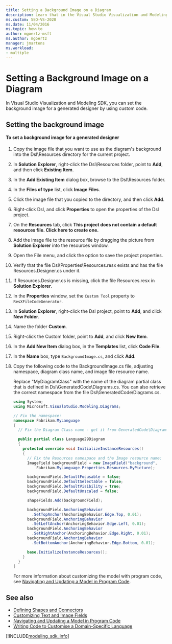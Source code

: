 ```yaml
---
title: Setting a Background Image on a Diagram
description: Learn that in the Visual Studio Visualization and Modeling SDK, you can set the background image for a generated designer by using custom code.
ms.custom: SEO-VS-2020
ms.date: 11/04/2016
ms.topic: how-to
author: mgoertz-msft
ms.author: mgoertz
manager: jmartens
ms.workload:
- multiple
---
```

# Setting a Background Image on a Diagram
In Visual Studio Visualization and Modeling SDK, you can set the background image for a generated designer by using custom code.

## Setting the background image

#### To set a background image for a generated designer

1. Copy the image file that you want to use as the diagram's background into the Dsl\Resources directory for the current project.

2. In **Solution Explorer**, right-click the Dsl\Resources folder, point to **Add**, and then click **Existing Item**.

3. In the **Add Existing Item** dialog box, browse to the Dsl\Resources folder.

4. In the **Files of type** list, click **Image Files**.

5. Click the image file that you copied to the directory, and then click **Add**.

6. Right-click Dsl, and click **Properties** to open the properties of the Dsl project.

7. On the **Resources** tab, click **This project does not contain a default resources file. Click here to create one.**

8. Add the image file to the resource file by dragging the picture from **Solution Explorer** into the resources window.

9. Open the File menu, and click the option to save the project properties.

10. Verify that the file Dsl\Properties\Resources.resx exists and has the file Resources.Designer.cs under it.

11. If Resources.Designer.cs is missing, click the file Resources.resx in **Solution Explorer**.

12. In the **Properties** window, set the `Custom Tool` property to `ResXFileCodeGenerator`.

13. In **Solution Explorer**, right-click the Dsl project, point to **Add**, and click **New Folder**.

14. Name the folder **Custom**.

15. Right-click the Custom folder, point to **Add**, and click **New Item**.

16. In the **Add New Item** dialog box, in the **Templates** list, click **Code File**.

17. In the **Name** box, type `BackgroundImage.cs`, and click **Add**.

18. Copy the following code to the BackgroundImage.cs file, adjusting namespace, diagram class name, and image file resource name.

     Replace "MyDiagramClass" with the name of the diagram partial class that is defined in Dsl\GeneratedCode\Diagrams.cs. You can also retrieve the correct namespace from the file Dsl\GeneratedCode\Diagrams.cs.

    ```csharp
    using System;
    using Microsoft.VisualStudio.Modeling.Diagrams;

    // Fix the namespace:
    namespace Fabrikam.MyLanguage
    {
      // Fix the Diagram Class name - get it from GeneratedCode\Diagram.cs

      public partial class Language29Diagram
      {
        protected override void InitializeInstanceResources()
        {
          // Fix the Resources namespace and the Image resource name:
          ImageField backgroundField = new ImageField("background",
              Fabrikam.MyLanguage.Properties.Resources.MyPicture);

          backgroundField.DefaultFocusable = false;
          backgroundField.DefaultSelectable = false;
          backgroundField.DefaultVisibility = true;
          backgroundField.DefaultUnscaled = false;

          shapeFields.Add(backgroundField);

          backgroundField.AnchoringBehavior
            .SetTopAnchor(AnchoringBehavior.Edge.Top, 0.01);
          backgroundField.AnchoringBehavior
            .SetLeftAnchor(AnchoringBehavior.Edge.Left, 0.01);
          backgroundField.AnchoringBehavior
            .SetRightAnchor(AnchoringBehavior.Edge.Right, 0.01);
          backgroundField.AnchoringBehavior
            .SetBottomAnchor(AnchoringBehavior.Edge.Bottom, 0.01);

          base.InitializeInstanceResources();
        }
      }
    }
    ```

     For more information about customizing the model with program code, see [Navigating and Updating a Model in Program Code](../modeling/navigating-and-updating-a-model-in-program-code.md).

## See also

- [Defining Shapes and Connectors](../modeling/defining-shapes-and-connectors.md)
- [Customizing Text and Image Fields](../modeling/customizing-text-and-image-fields.md)
- [Navigating and Updating a Model in Program Code](../modeling/navigating-and-updating-a-model-in-program-code.md)
- [Writing Code to Customise a Domain-Specific Language](../modeling/writing-code-to-customise-a-domain-specific-language.md)

[!INCLUDE[modeling_sdk_info](includes/modeling_sdk_info.md)]
